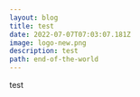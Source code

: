 ```yaml
---
layout: blog
title: test
date: 2022-07-07T07:03:07.181Z
image: logo-new.png
description: test
path: end-of-the-world
---
```

test